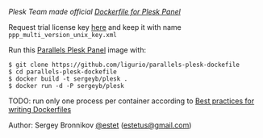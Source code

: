 *Plesk Team made official [Dockerfile for Plesk Panel](https://github.com/plesk/docker)*

Request trial license key [here](http://sp.parallels.com/products/plesk/trial/)
and keep it with name ```ppp_multi_version_unix_key.xml```

Run this [Parallels Plesk Panel](http://sp.parallels.com/products/plesk/) image with:

    $ git clone https://github.com/ligurio/parallels-plesk-dockefile
    $ cd parallels-plesk-dockefile
    $ docker build -t sergeyb/plesk .
    $ docker run -d -P sergeyb/plesk

TODO: run only one process per container according to [Best practices for writing Dockerfiles](https://docs.docker.com/articles/dockerfile_best-practices/#run-only-one-process-per-container)

Author: Sergey Bronnikov [@estet](https://twitter.com/estet) (estetus@gmail.com)

[Discussion]: https://www.reddit.com/r/Dockerfiles/comments/2oyx3y/parallels_plesk_panel/
